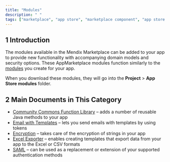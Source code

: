 ```yaml
---
title: "Modules"
description: " "
tags: ["marketplace", "app store", "marketplace component", "app store component", "module"]
---
```


## 1 Introduction

The modules available in the Mendix Marketplace can be added to your app to provide new functionality with accompanying domain models and security options. These AppMarketplace modules function similarly to the [modules](/refguide/modules) you create for your app. 

When you download these modules, they will go into the **Project** > **App Store modules** folder.

## 2 Main Documents in This Category

* [Community Commons Function Library](community-commons-function-library) – adds a number of reusable Java methods to your app
* [Email with Templates](email-with-templates) – lets you send emails with templates by using tokens
* [Encryption](encryption) – takes care of the encryption of strings in your app
* [Excel Exporter](excel-exporter) – enables creating templates that export data from your app to the Excel or CSV formats
* [SAML](saml) – can be used as a replacement or extension of your supported authentication methods

